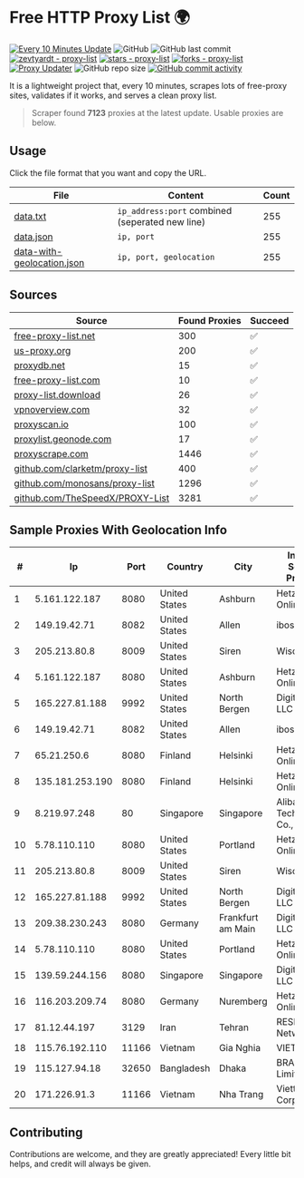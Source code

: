 
# Free HTTP Proxy List 🌍

[![Every 10 Minutes Update](https://github.com/mertguvencli/http-proxy-list/actions/workflows/main.yml/badge.svg?branch=main)](https://github.com/mertguvencli/http-proxy-list/actions/workflows/main.yml)
![GitHub](https://img.shields.io/github/license/mertguvencli/http-proxy-list)
![GitHub last commit](https://img.shields.io/github/last-commit/mertguvencli/http-proxy-list)
[![zevtyardt - proxy-list](https://img.shields.io/static/v1?label=zevtyardt&message=proxy-list&color=blue&logo=github)](https://github.com/zevtyardt/proxy-list "Go to GitHub repo")
[![stars - proxy-list](https://img.shields.io/github/stars/zevtyardt/proxy-list?style=social)](https://github.com/zevtyardt/proxy-list)
[![forks - proxy-list](https://img.shields.io/github/forks/zevtyardt/proxy-list?style=social)](https://github.com/zevtyardt/proxy-list)
[![Proxy Updater](https://github.com/zevtyardt/proxy-list/workflows/Proxy%20Updater/badge.svg)](https://github.com/zevtyardt/proxy-list/actions?query=workflow:"Proxy+Updater")
![GitHub repo size](https://img.shields.io/github/repo-size/zevtyardt/proxy-list)
[![GitHub commit activity](https://img.shields.io/github/commit-activity/m/zevtyardt/proxy-list?logo=commits)](https://github.com/zevtyardt/proxy-list/commits/main)

It is a lightweight project that, every 10 minutes, scrapes lots of free-proxy sites, validates if it works, and serves a clean proxy list.

> Scraper found **7123** proxies at the latest update. Usable proxies are below.

## Usage

Click the file format that you want and copy the URL.

|File|Content|Count|
|----|-------|-----|
|[data.txt](https://raw.githubusercontent.com/mertguvencli/http-proxy-list/main/proxy-list/data.txt)|`ip_address:port` combined (seperated new line)|255|
|[data.json](https://raw.githubusercontent.com/mertguvencli/http-proxy-list/main/proxy-list/data.json)|`ip, port`|255|
|[data-with-geolocation.json](https://raw.githubusercontent.com/mertguvencli/http-proxy-list/main/proxy-list/data-with-geolocation.json)|`ip, port, geolocation`|255|

## Sources

|Source|Found Proxies|Succeed|
|------|-------------|-------|
|[free-proxy-list.net](https://free-proxy-list.net)|300|✅|
|[us-proxy.org](https://www.us-proxy.org)|200|✅|
|[proxydb.net](http://proxydb.net)|15|✅|
|[free-proxy-list.com](https://free-proxy-list.com/?page=&port=&type%5B%5D=http&type%5B%5D=https&up_time=0&search=Search)|10|✅|
|[proxy-list.download](https://www.proxy-list.download/HTTP)|26|✅|
|[vpnoverview.com](https://vpnoverview.com/privacy/anonymous-browsing/free-proxy-servers)|32|✅|
|[proxyscan.io](https://www.proxyscan.io)|100|✅|
|[proxylist.geonode.com](https://proxylist.geonode.com/api/proxy-list?limit=300&page=1&sort_by=lastChecked&sort_type=desc&protocols=http,https)|17|✅|
|[proxyscrape.com](https://api.proxyscrape.com/v2/?request=displayproxies&protocol=http&timeout=10000&country=all&ssl=all&anonymity=all)|1446|✅|
|[github.com/clarketm/proxy-list](https://raw.githubusercontent.com/clarketm/proxy-list/master/proxy-list-raw.txt)|400|✅|
|[github.com/monosans/proxy-list](https://raw.githubusercontent.com/monosans/proxy-list/main/proxies/http.txt)|1296|✅|
|[github.com/TheSpeedX/PROXY-List](https://raw.githubusercontent.com/TheSpeedX/PROXY-List/master/http.txt)|3281|✅|


## Sample Proxies With Geolocation Info

|#|Ip|Port|Country|City|Internet Service Provider|
|-|--|----|-------|----|-------------------------|
|1|5.161.122.187|8080|United States|Ashburn|Hetzner Online GmbH|
|2|149.19.42.71|8082|United States|Allen|iboss, inc|
|3|205.213.80.8|8009|United States|Siren|WiscNet|
|4|5.161.122.187|8080|United States|Ashburn|Hetzner Online GmbH|
|5|165.227.81.188|9992|United States|North Bergen|DigitalOcean, LLC|
|6|149.19.42.71|8082|United States|Allen|iboss, inc|
|7|65.21.250.6|8080|Finland|Helsinki|Hetzner Online GmbH|
|8|135.181.253.190|8080|Finland|Helsinki|Hetzner Online GmbH|
|9|8.219.97.248|80|Singapore|Singapore|Alibaba (US) Technology Co., Ltd.|
|10|5.78.110.110|8080|United States|Portland|Hetzner Online GmbH|
|11|205.213.80.8|8009|United States|Siren|WiscNet|
|12|165.227.81.188|9992|United States|North Bergen|DigitalOcean, LLC|
|13|209.38.230.243|8080|Germany|Frankfurt am Main|DigitalOcean, LLC|
|14|5.78.110.110|8080|United States|Portland|Hetzner Online GmbH|
|15|139.59.244.156|8080|Singapore|Singapore|DigitalOcean, LLC|
|16|116.203.209.74|8080|Germany|Nuremberg|Hetzner Online GmbH|
|17|81.12.44.197|3129|Iran|Tehran|RESPINA Networks|
|18|115.76.192.110|11166|Vietnam|Gia Nghia|VIETELGPRS|
|19|115.127.94.18|32650|Bangladesh|Dhaka|BRACNet Limited|
|20|171.226.91.3|11166|Vietnam|Nha Trang|Viettel Corporation|



## Contributing

Contributions are welcome, and they are greatly appreciated! Every
little bit helps, and credit will always be given.

